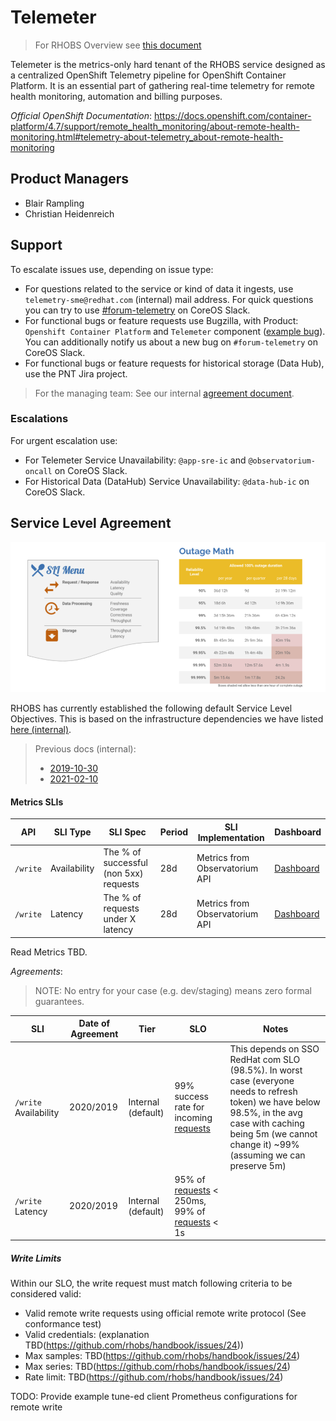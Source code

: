 # Telemeter

> For RHOBS Overview see [this document](README.md)

Telemeter is the metrics-only hard tenant of the RHOBS service designed as a centralized OpenShift Telemetry pipeline for OpenShift Container Platform. It is an essential part of gathering real-time telemetry for remote health monitoring, automation and billing purposes.

*Official OpenShift Documentation*: https://docs.openshift.com/container-platform/4.7/support/remote_health_monitoring/about-remote-health-monitoring.html#telemetry-about-telemetry_about-remote-health-monitoring

## Product Managers

* Blair Rampling
* Christian Heidenreich

## Support

To escalate issues use, depending on issue type:

* For questions related to the service or kind of data it ingests, use `telemetry-sme@redhat.com` (internal) mail address. For quick questions you can try to use [#forum-telemetry](https://coreos.slack.com/archives/CEG5ZJQ1G) on CoreOS Slack.
* For functional bugs or feature requests use Bugzilla, with Product: `Openshift Container Platform` and `Telemeter` component ([example bug](https://bugzilla.redhat.com/show_bug.cgi?id=1914956)). You can additionally notify us about a new bug on `#forum-telemetry` on CoreOS Slack.
* For functional bugs or feature requests for historical storage (Data Hub), use the PNT Jira project.

> For the managing team: See our internal [agreement document](https://docs.google.com/document/d/1iAhzVxm2ovqkWxJCLplwR7Z-1gzXhfRKcHqXnpQh9Hg/edit#).

### Escalations

For urgent escalation use:

* For Telemeter Service Unavailability: `@app-sre-ic` and `@observatorium-oncall` on CoreOS Slack.
* For Historical Data (DataHub) Service Unavailability: `@data-hub-ic` on CoreOS Slack.

## Service Level Agreement

![SLO](../../../assets/slo-def.png)

RHOBS has currently established the following default Service Level Objectives. This is based on the infrastructure dependencies we have listed [here (internal)](https://visual-app-interface.devshift.net/services#/services/rhobs/app.yml).

> Previous docs (internal):
> * [2019-10-30](https://docs.google.com/document/d/1LN-3yDtXmiDmGi5ZwllklJCg3jx-4ysNv6oUZudFj2g/edit#heading=h.20e6cn146nls)
> * [2021-02-10](https://docs.google.com/document/d/1iGRsFMR9YmWG8Mk95UXU_PAUKvk1_zyNUkevbk7ZnFw/edit#heading=h.bupciudrwmna)

#### Metrics SLIs

| API      | SLI Type     | SLI Spec                               | Period | SLI Implementation             | Dashboard                                                                                           |
|----------|--------------|----------------------------------------|--------|--------------------------------|-----------------------------------------------------------------------------------------------------|
| `/write` | Availability | The % of successful (non 5xx) requests | 28d    | Metrics from Observatorium API | [Dashboard](https://grafana.app-sre.devshift.net/d/Tg-mH0rizaSJDKSADJ/telemeter?orgId=1&refresh=1m) |
| `/write` | Latency      | The % of requests under X latency      | 28d    | Metrics from Observatorium API | [Dashboard](https://grafana.app-sre.devshift.net/d/Tg-mH0rizaSJDKSADJ/telemeter?orgId=1&refresh=1m) |

Read Metrics TBD.

*Agreements*:

> NOTE: No entry for your case (e.g. dev/staging) means zero formal guarantees.

| SLI                   | Date of Agreement | Tier               | SLO                                                                             | Notes                                                                                                                                                                                                           |
|-----------------------|-------------------|--------------------|---------------------------------------------------------------------------------|-----------------------------------------------------------------------------------------------------------------------------------------------------------------------------------------------------------------|
| `/write` Availability | 2020/2019         | Internal (default) | 99% success rate for incoming [requests](#write-limits)                         | This depends on SSO RedHat com SLO (98.5%). In worst case (everyone needs to refresh token) we have below 98.5%, in the avg case with caching being 5m (we cannot change it) ~99% (assuming we can preserve 5m) |
| `/write` Latency      | 2020/2019         | Internal (default) | 95% of [requests](#write-limits) < 250ms, 99% of [requests](#write-limits) < 1s |                                                                                                                                                                                                                 |

##### Write Limits

Within our SLO, the write request must match following criteria to be considered valid:

* Valid remote write requests using official remote write protocol (See conformance test)
* Valid credentials: (explanation TBD(https://github.com/rhobs/handbook/issues/24))
* Max samples: TBD(https://github.com/rhobs/handbook/issues/24)
* Max series: TBD(https://github.com/rhobs/handbook/issues/24)
* Rate limit: TBD(https://github.com/rhobs/handbook/issues/24)

TODO: Provide example tune-ed client Prometheus configurations for remote write
